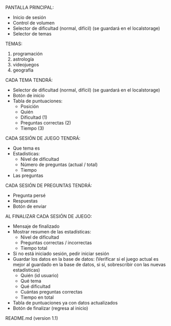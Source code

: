 PANTALLA PRINCIPAL:
- Inicio de sesión
- Control de volumen
- Selector de dificultad 
    (normal, difícil)
    (se guardará en el localstorage)
- Selector de temas

TEMAS:
1. programación
2. astrología
3. videojuegos
4. geografía

CADA TEMA TENDRÁ:
- Selector de dificultad
    (normal, difícil)
    (se guardará en el localstorage)
- Botón de inicio
- Tabla de puntuaciones:
    - Posición
    - Quién
    - Dificultad (1)
    - Preguntas correctas (2)
    - Tiempo (3)

CADA SESIÓN DE JUEGO TENDRÁ:
- Que tema es
- Estadisticas:
    - Nivel de dificultad
    - Número de preguntas (actual / total)
    - Tiempo
- Las preguntas

CADA SESIÓN DE PREGUNTAS TENDRÁ:
- Pregunta persé
- Respuestas
- Botón de enviar

AL FINALIZAR CADA SESIÓN DE JUEGO:
- Mensaje de finalizado
- Mostrar resumen de las estadísticas:
    - Nivel de dificultad
    - Preguntas correctas / incorrectas
    - Tiempo total
- Si no está iniciado sesión, pedir iniciar sesión
- Guardar los datos en la base de datos:
    (Verificar si el juego actual es mejor al 
    guardado en la base de datos, si sí, sobrescribir 
    con las nuevas estadísticas)
    - Quién (id usuario)
    - Qué tema
    - Qué dificultad
    - Cuántas preguntas correctas
    - Tiempo en total
- Tabla de puntuaciones ya con datos actualizados
- Botón de finalizar (regresa al inicio)
 
README.md (version 1.1)